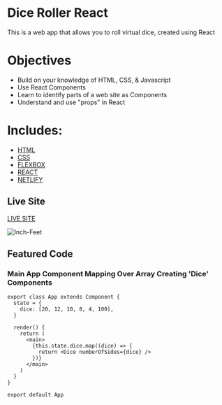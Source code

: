# Dice Roller React

This is a web app that allows you to roll virtual dice, created using React 

# Objectives

- Build on your knowledge of HTML, CSS, & Javascript
- Use React Components
- Learn to identify parts of a web site as Components
- Understand and use "props" in React

# Includes: 

- [HTML](https://developer.mozilla.org/en-US/docs/Web/HTML)
- [CSS](https://www.w3schools.com/css/)
- [FLEXBOX](https://developer.mozilla.org/en-US/docs/Web/CSS/CSS_Flexible_Box_Layout/Basic_Concepts_of_Flexbox)
- [REACT](https://reactjs.org/docs/getting-started.html)
- [NETLIFY](https://docs.netlify.com/?_ga=2.56383019.1272475466.1587169866-1421079835.1583768648)

## Live Site

[LIVE SITE](https://inch-feet-react-austinparvin.netlify.app/)

![Inch-Feet](http://g.recordit.co/ENWWgCnunt.gif)

## Featured Code

### Main App Component Mapping Over Array Creating 'Dice' Components

```JSX
export class App extends Component {
  state = {
    dice: [20, 12, 10, 8, 4, 100],
  }

  render() {
    return (
      <main>
        {this.state.dice.map((dice) => {
          return <Dice numberOfSides={dice} />
        })}
      </main>
    )
  }
}

export default App

 ```
 
